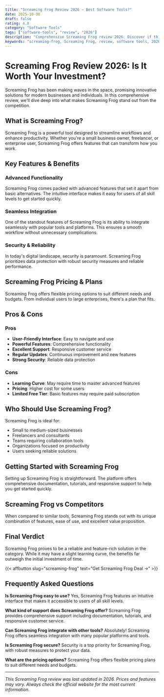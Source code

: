 ```yaml
---
title: "Screaming Frog Review 2026 – Best Software Tools?"
date: 2025-10-30
draft: false
rating: 4.8
category: "Software Tools"
tags: ["software-tools", "review", "2026"]
description: "Comprehensive Screaming Frog review 2026. Discover if this  tool is the best choice for your needs."
keywords: "screaming-frog, Screaming Frog, review, software tools, 2026, best software tools"
---
```


# Screaming Frog Review 2026: Is It Worth Your Investment?

Screaming Frog has been making waves in the  space, promising innovative solutions for modern businesses and individuals. In this comprehensive review, we'll dive deep into what makes Screaming Frog stand out from the competition.

## What is Screaming Frog?

Screaming Frog is a powerful  tool designed to streamline workflows and enhance productivity. Whether you're a small business owner, freelancer, or enterprise user, Screaming Frog offers features that can transform how you work.

## Key Features & Benefits

### Advanced Functionality
Screaming Frog comes packed with advanced features that set it apart from basic alternatives. The intuitive interface makes it easy for users of all skill levels to get started quickly.

### Seamless Integration
One of the standout features of Screaming Frog is its ability to integrate seamlessly with popular tools and platforms. This ensures a smooth workflow without unnecessary complications.

### Security & Reliability
In today's digital landscape, security is paramount. Screaming Frog prioritizes data protection with robust security measures and reliable performance.

## Screaming Frog Pricing & Plans

Screaming Frog offers flexible pricing options to suit different needs and budgets. From individual users to large enterprises, there's a plan that fits.

## Pros & Cons

### Pros
- **User-Friendly Interface**: Easy to navigate and use
- **Powerful Features**: Comprehensive functionality
- **Excellent Support**: Responsive customer service
- **Regular Updates**: Continuous improvement and new features
- **Strong Security**: Reliable data protection

### Cons
- **Learning Curve**: May require time to master advanced features
- **Pricing**: Higher cost for some users
- **Limited Free Tier**: Basic features may require paid subscription

## Who Should Use Screaming Frog?

Screaming Frog is ideal for:
- Small to medium-sized businesses
- Freelancers and consultants
- Teams requiring collaboration tools
- Organizations focused on productivity
- Users seeking reliable  solutions

## Getting Started with Screaming Frog

Setting up Screaming Frog is straightforward. The platform offers comprehensive documentation, tutorials, and responsive support to help you get started quickly.

## Screaming Frog vs Competitors

When compared to similar tools, Screaming Frog stands out with its unique combination of features, ease of use, and excellent value proposition.

## Final Verdict

Screaming Frog proves to be a reliable and feature-rich solution in the  category. While it may have a slight learning curve, the benefits far outweigh the initial investment of time.

{{< affbutton slug="screaming-frog" text="Get Screaming Frog Deal →" >}}

## Frequently Asked Questions

**Is Screaming Frog easy to use?**
Yes, Screaming Frog features an intuitive interface that makes it accessible to users of all skill levels.

**What kind of support does Screaming Frog offer?**
Screaming Frog provides comprehensive support including documentation, tutorials, and responsive customer service.

**Can Screaming Frog integrate with other tools?**
Absolutely! Screaming Frog offers seamless integration with many popular platforms and tools.

**Is Screaming Frog secure?**
Security is a top priority for Screaming Frog, with robust measures to protect your data.

**What are the pricing options?**
Screaming Frog offers flexible pricing plans to suit different needs and budgets.

---

*This Screaming Frog review was last updated in 2026. Prices and features may vary. Always check the official website for the most current information.*
